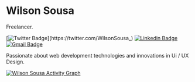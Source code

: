 # Wilson Sousa

Freelancer.

[![Twitter Badge](https://img.shields.io/badge/-@WilsonSousa_-00875f?style=flat-square&labelColor=00875f&logo=twitter&logoColor=white&link=https://twitter.com/WilsonSousa_)](https://twitter.com/WilsonSousa_) 
[![Linkedin Badge](https://img.shields.io/badge/-wilsonsousajúnior-00875f?style=flat-square&logo=Linkedin&logoColor=white&link=https://www.linkedin.com/in/wilsonsousajúnior/)](https://www.linkedin.com/in/wilsonsousajúnior/) 
[![Gmail Badge](https://img.shields.io/badge/-willnapolitano21@gmail.com-00875f?style=flat-square&logo=Gmail&logoColor=white&link=mailto:willnapolitano21@gmail.com)](mailto:willnapolitano21@gmail.com)

Passionate about web development technologies and innovations in Ui / UX Design.

[![Wilson Sousa Activity Graph](https://github-readme-activity-graph.cyclic.app/graph?username=WilsonSousajr&theme=github-compact)](https://github.com/WilsonSousajr/github-readme-activity-graph)
